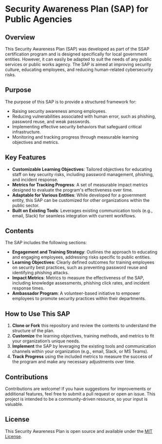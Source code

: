 # Security Awareness Plan (SAP) for Public Agencies

## Overview

This Security Awareness Plan (SAP) was developed as part of the SSAP certification program and is designed specifically for local government entities. However, it can easily be adapted to suit the needs of any public services or public works agency. The SAP is aimed at improving security culture, educating employees, and reducing human-related cybersecurity risks.

## Purpose

The purpose of this SAP is to provide a structured framework for:
- Raising security awareness among employees.
- Reducing vulnerabilities associated with human error, such as phishing, password reuse, and weak passwords.
- Implementing effective security behaviors that safeguard critical infrastructure.
- Monitoring and tracking progress through measurable learning objectives and metrics.

## Key Features

- **Customizable Learning Objectives**: Tailored objectives for educating staff on key security risks, including password management, phishing, and incident response.
- **Metrics for Tracking Progress**: A set of measurable impact metrics designed to evaluate the program's effectiveness over time.
- **Adaptable for Various Entities**: While developed for a government entity, this SAP can be customized for other organizations within the public sector.
- **Built on Existing Tools**: Leverages existing communication tools (e.g., email, Slack) for seamless integration with current workflows.

## Contents

The SAP includes the following sections:
- **Engagement and Training Strategy**: Outlines the approach to educating and engaging employees, addressing risks specific to public entities.
- **Learning Objectives**: Clearly defined outcomes for training employees on security best practices, such as preventing password reuse and identifying phishing attacks.
- **Impact Metrics**: Metrics to measure the effectiveness of the SAP, including knowledge assessments, phishing click rates, and incident response times.
- **Ambassador Program**: A volunteer-based initiative to empower employees to promote security practices within their departments.

## How to Use This SAP

1. **Clone or Fork** this repository and review the contents to understand the structure of the plan.
2. **Customize** the learning objectives, training methods, and metrics to fit your organization’s unique needs.
3. **Implement** the SAP by leveraging the existing tools and communication channels within your organization (e.g., email, Slack, or MS Teams).
4. **Track Progress** using the included metrics to measure the success of the program and make any necessary adjustments over time.

## Contributions

Contributions are welcome! If you have suggestions for improvements or additional features, feel free to submit a pull request or open an issue. This project is intended to be a community-driven resource, so your input is valuable.

## License

This Security Awareness Plan is open source and available under the [MIT License](LICENSE).
